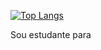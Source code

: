 
[![Top Langs](https://github-readme-stats.vercel.app/api/top-langs/?username=sabrinamayara&layout=compact)](https://github.com/anuraghazra/github-readme-stats)

Sou estudante para
